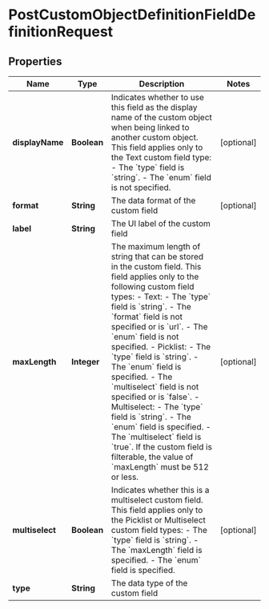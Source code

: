 

# PostCustomObjectDefinitionFieldDefinitionRequest


## Properties

| Name | Type | Description | Notes |
|------------ | ------------- | ------------- | -------------|
|**displayName** | **Boolean** | Indicates whether to use this field as the display name of the custom object when being linked to another custom object.  This field applies only to the Text custom field type:  - The &#x60;type&#x60; field is &#x60;string&#x60;. - The &#x60;enum&#x60; field is not specified.  |  [optional] |
|**format** | **String** | The data format of the custom field |  [optional] |
|**label** | **String** | The UI label of the custom field |  |
|**maxLength** | **Integer** | The maximum length of string that can be stored in the custom field.  This field applies only to the following custom field types:  - Text:   - The &#x60;type&#x60; field is &#x60;string&#x60;.   - The &#x60;format&#x60; field is not specified or is &#x60;url&#x60;.   - The &#x60;enum&#x60; field is not specified. - Picklist:   - The &#x60;type&#x60; field is &#x60;string&#x60;.   - The &#x60;enum&#x60; field is specified.   - The &#x60;multiselect&#x60; field is not specified or is &#x60;false&#x60;. - Multiselect:   - The &#x60;type&#x60; field is &#x60;string&#x60;.   - The &#x60;enum&#x60; field is specified.   - The &#x60;multiselect&#x60; field is &#x60;true&#x60;.  If the custom field is filterable, the value of &#x60;maxLength&#x60; must be 512 or less.  |  [optional] |
|**multiselect** | **Boolean** | Indicates whether this is a multiselect custom field.  This field applies only to the Picklist or Multiselect custom field types:  - The &#x60;type&#x60; field is &#x60;string&#x60;. - The &#x60;maxLength&#x60; field is specified. - The &#x60;enum&#x60; field is specified.  |  [optional] |
|**type** | **String** | The data type of the custom field |  |




